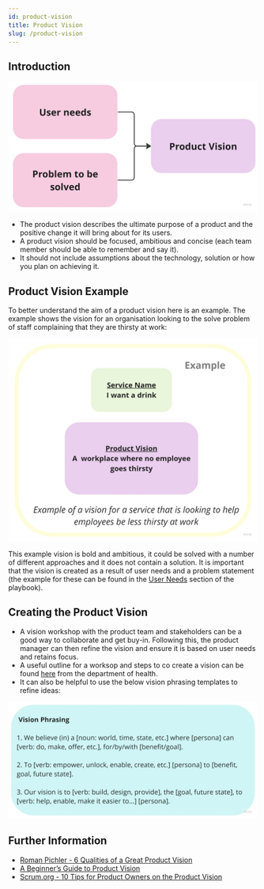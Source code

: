 ```yaml
---
id: product-vision
title: Product Vision
slug: /product-vision
---
```

## Introduction

![product vision](../docs/images/product-vision/1.png)

- The product vision describes the ultimate purpose of a product and the positive change it will bring about for its users.
- A product vision should be focused, ambitious and concise (each team member should be able to remember and say it).
- It should not include assumptions about the technology, solution or how you plan on achieving it.

## Product Vision Example
To better understand the aim of a product vision here is an example. The example shows the vision for an organisation looking to the solve problem of staff complaining that they are thirsty at work:

![product vision example](../docs/images/product-vision/2.png)

This example vision is bold and ambitious, it could be solved with a number of different approaches and it does not contain a solution. It is important that the vision is created as a result of user needs and a problem statement (the example for these can be found in the [User Needs](user-needs.md) section of the playbook).

## Creating the Product Vision
- A vision workshop with the product team and stakeholders can be a good way to collaborate and get buy-in. Following this, the product manager can then refine the vision and ensure it is based on user needs and retains focus.
- A useful outline for a worksop and steps to co create a vision can be found [here](https://digitalhealth.blog.gov.uk/2018/07/25/how-to-co-create-a-vision-statement/) from the department of health.
- It can also be helpful to use the below vision phrasing templates to refine ideas:

![vision phrasing](../docs/images/product-vision/3.png)

## Further Information
- [Roman Pichler - 6 Qualities of a Great Product Vision](https://www.romanpichler.com/blog/six-qualities-of-a-great-product-vision/)
- [A Beginner’s Guide to Product Vision](https://www.vincelaw.co/blog/beginners-guide-to-product-vision)
- [Scrum.org - 10 Tips for Product Owners on the Product Vision](https://www.scrum.org/resources/blog/10-tips-product-owners-product-vision)


